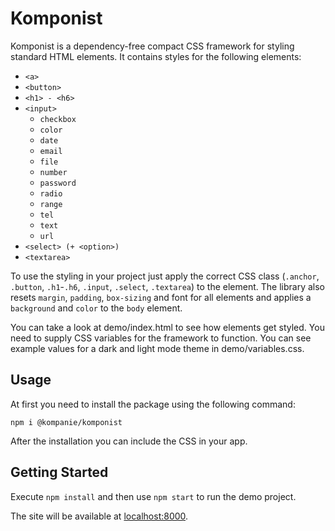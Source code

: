 # Komponist

Komponist is a dependency-free compact CSS framework for styling standard HTML elements.
It contains styles for the following elements:
* `<a>`
* `<button>`
* `<h1> - <h6>`
* `<input>`
    * `checkbox`
    * `color`
    * `date`
    * `email`
    * `file`
    * `number`
    * `password`
    * `radio`
    * `range`
    * `tel`
    * `text`
    * `url`
* `<select> (+ <option>)`
* `<textarea>`

To use the styling in your project just apply the correct CSS class (`.anchor`, `.button`, `.h1`-`.h6`, `.input`, `.select`, `.textarea`) to the element.
The library also resets `margin`, `padding`, `box-sizing` and font for all elements and applies a `background` and `color` to the `body` element.

You can take a look at demo/index.html to see how elements get styled.
You need to supply CSS variables for the framework to function.
You can see example values for a dark and light mode theme in demo/variables.css.

## Usage

At first you need to install the package using the following command:
```
npm i @kompanie/komponist
```
After the installation you can include the CSS in your app.

## Getting Started

Execute `npm install` and then use `npm start` to run the demo project.

The site will be available at [localhost:8000](http://localhost:8000).